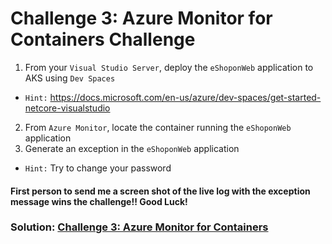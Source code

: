 # Challenge 3: Azure Monitor for Containers Challenge

1. From your `Visual Studio Server`, deploy the `eShoponWeb` application to AKS using `Dev Spaces`
  * `Hint:` https://docs.microsoft.com/en-us/azure/dev-spaces/get-started-netcore-visualstudio
2. From `Azure Monitor`, locate the container running the `eShoponWeb` application
3. Generate an exception in the `eShoponWeb` application
  * `Hint:` Try to change your password

#### First person to send me a screen shot of the live log with the exception message wins the challenge!! Good Luck!

### Solution: [Challenge 3: Azure Monitor for Containers](https://github.com/SpektraSystems/CloudLabs-Azure/blob/master/azure-monitoring/Instructions/Solutions/Challenge%203:%20Azure%20Monitor%20for%20Containers.md)

